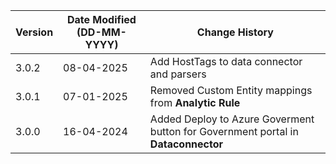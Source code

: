 | **Version** | **Date Modified (DD-MM-YYYY)** | **Change History**                                            |
|-------------|--------------------------------|---------------------------------------------------------------|
| 3.0.2       | 08-04-2025                     | Add HostTags to data connector and parsers                    |
| 3.0.1       | 07-01-2025                     | Removed Custom Entity mappings from **Analytic Rule**         |
| 3.0.0       | 16-04-2024                     | Added Deploy to Azure Goverment button for Government portal in **Dataconnector** |

